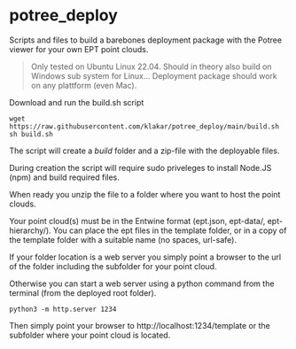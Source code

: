 # potree_deploy
Scripts and files to build a barebones deployment package with the Potree viewer for your own EPT point clouds.

>Only tested on Ubuntu Linux 22.04. 
>Should in theory also build on Windows sub system for Linux...
>Deployment package should work on any plattform (even Mac).

Download and run the build.sh script

    wget https://raw.githubusercontent.com/klakar/potree_deploy/main/build.sh
    sh build.sh

The script will create a *build* folder and a zip-file with the deployable files.

During creation the script will require sudo priveleges to install Node.JS (npm) and build required files.

When ready you unzip the file to a folder where you want to host the point clouds.

Your point cloud(s) must be in the Entwine format (ept.json, ept-data/, ept-hierarchy/). You can place the ept files in the template folder, or in a copy of the template folder with a suitable name (no spaces, url-safe).

If your folder location is a web server you simply point a browser to the url of the folder including the subfolder for your point cloud.

Otherwise you can start a web server using a python command from the terminal (from the deployed root folder).

    python3 -m http.server 1234

Then simply point your browser to http://localhost:1234/template or the subfolder where your point cloud is located.
